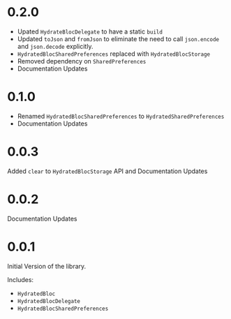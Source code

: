 # 0.2.0

- Upated `HydrateBlocDelegate` to have a static `build`
- Updated `toJson` and `fromJson` to eliminate the need to call `json.encode` and `json.decode` explicitly.
- `HydratedBlocSharedPreferences` replaced with `HydratedBlocStorage`
- Removed dependency on `SharedPreferences`
- Documentation Updates

# 0.1.0

- Renamed `HydratedBlocSharedPreferences` to `HydratedSharedPreferences`
- Documentation Updates

# 0.0.3

Added `clear` to `HydratedBlocStorage` API and Documentation Updates

# 0.0.2

Documentation Updates

# 0.0.1

Initial Version of the library.

Includes:

- `HydratedBloc`
- `HydratedBlocDelegate`
- `HydratedBlocSharedPreferences`
